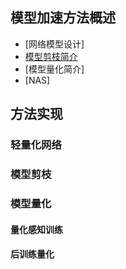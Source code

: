 
## 模型加速方法概述

- [网络模型设计]
- [模型剪枝简介](/docs/Model_Accelaration/模型量化简介.md)
- [模型量化简介]
- [NAS]

## 方法实现

### 轻量化网络

### 模型剪枝

### 模型量化

#### 量化感知训练

#### 后训练量化

##